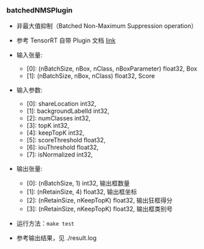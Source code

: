 ### batchedNMSPlugin
+ 非最大值抑制（Batched Non-Maximum Suppression operation）
+ 参考 TensorRT 自带 Plugin 文档 [link](https://github.com/NVIDIA/TensorRT/tree/main/plugin/batchedNMSPlugin)
+ 输入张量:
    - [0]: (nBatchSize, nBox, nClass, nBoxParameter)    float32,    Box
    - [1]: (nBatchSize, nBox, nClass)                   float32,    Score
+ 输入参数:
    - [0]: shareLocation                                int32,
    - [1]: backgroundLabelId                            int32,
    - [2]: numClasses                                   int32,
    - [3]: topK                                         int32,
    - [4]: keepTopK                                     int32,
    - [5]: scoreThreshold                               float32,
    - [6]: iouThreshold                                 float32,
    - [7]: isNormalized                                 int32,
+ 输出张量:
    - [0]: (nBatchSize, 1)                              int32,      输出框数量
    - [1]: (nRetainSize, 4)                             float32,    输出框坐标
    - [2]: (nRetainSize, nKeepTopK)                     float32,    输出狂框得分
    - [3]: (nRetainSize, nKeepTopK)                     float32,    输出框类别号

+ 运行方法：`make test`
+ 参考输出结果，见 ./result.log
